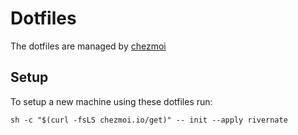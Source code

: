 # Dotfiles

The dotfiles are managed by [chezmoi](https://www.chezmoi.io/user-guide/setup/#use-a-hosted-repo-to-manage-your-dotfiles-across-multiple-machines)

## Setup
To setup a new machine using these dotfiles run:

`sh -c "$(curl -fsLS chezmoi.io/get)" -- init --apply rivernate`
